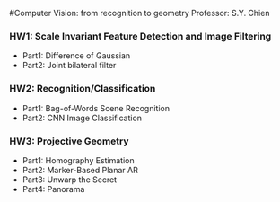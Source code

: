 #Computer Vision: from recognition to geometry
Professor: S.Y. Chien  
### HW1: Scale Invariant Feature Detection and Image Filtering  
 * Part1: Difference of Gaussian  
 * Part2: Joint bilateral filter  
### HW2: Recognition/Classification  
 * Part1: Bag-of-Words Scene Recognition  
 * Part2: CNN Image Classification
### HW3: Projective Geometry  
 * Part1: Homography Estimation  
 * Part2: Marker-Based Planar AR  
 * Part3: Unwarp the Secret  
 * Part4: Panorama  
